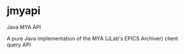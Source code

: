# jmyapi
Java MYA API

A pure Java implementation of the MYA (JLab's EPICS Archiver) client query API
